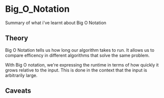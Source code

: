 # Big_O_Notation

Summary of what i've learnt about Big O Notation

## Theory

Big O Notation tells us how long our algorithm takes to run. It allows us to compare efficency in different algorithms that solve the same problem.

With Big O notation, we're expressing the runtime in terms of how quickly it grows relative to the input. 
This is done in the context that the input is arbitrarily large.

## Caveats